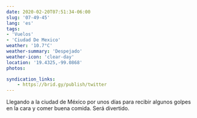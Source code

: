```yaml
---
date: 2020-02-20T07:51:34-06:00
slug: '07-49-45'
lang: 'es'
tags:
- 'Vuelos'
- 'Ciudad De Mexico'
weather: '10.7°C'
weather-summary: 'Despejado'
weather-icon: 'clear-day'
location: '19.4325,-99.0868'
photos:

syndication_links:
    - https://brid.gy/publish/twitter
---
```

Llegando a la ciudad de México por unos días para recibir algunos golpes en la cara y comer buena comida. Será divertido.
 
